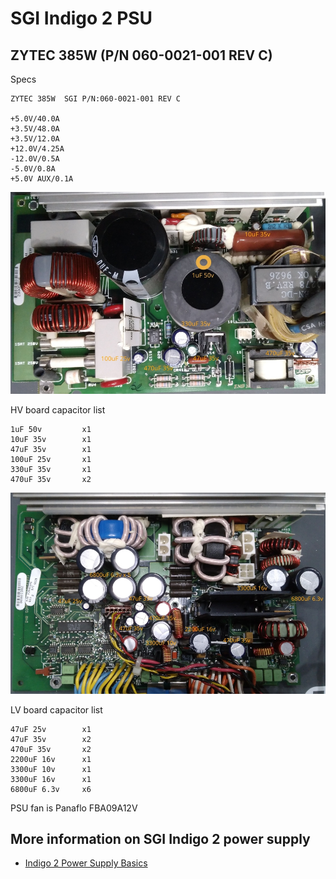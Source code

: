 SGI Indigo 2 PSU
================

ZYTEC 385W (P/N 060-0021-001 REV C)
-----------------------------------

Specs

    ZYTEC 385W  SGI P/N:060-0021-001 REV C

    +5.0V/40.0A
    +3.5V/48.0A
    +3.5V/12.0A
    +12.0V/4.25A
    -12.0V/0.5A
    -5.0V/0.8A
    +5.0V AUX/0.1A

![HV board capacitors](./resources/ZYTEC_385W_060-0021-001_RevC_HV.jpg)

HV board capacitor list

    1uF 50v         x1
    10uF 35v        x1
    47uF 35v        x1
    100uF 25v       x1
    330uF 35v       x1
    470uF 35v       x2

![LV board capacitors](./resources/ZYTEC_385W_060-0021-001_RevC_LV.jpg)

LV board capacitor list

    47uF 25v        x1
    47uF 35v        x2
    470uF 35v       x2
    2200uF 16v      x1
    3300uF 10v      x1
    3300uF 16v      x1
    6800uF 6.3v     x6

PSU fan is Panaflo FBA09A12V

More information on SGI Indigo 2 power supply
---------------------------------------------
- [Indigo 2 Power Supply Basics](https://forums.sgi.sh/index.php?threads/indigo-2-power-supply-basics.111/)
